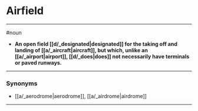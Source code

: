 # Airfield
---
#noun
- **An open field [[d/_designated|designated]] for the taking off and landing of [[a/_aircraft|aircraft]], but which, unlike an [[a/_airport|airport]], [[d/_does|does]] not necessarily have terminals or paved runways.**
---
### Synonyms
- [[a/_aerodrome|aerodrome]], [[a/_airdrome|airdrome]]
---
